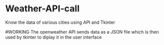 # Weather-API-call
Know the data of various cities using API and Tkinter




#WORKING
The openweather API sends data as a JSON file which is then used by tkinter to diplay it in the user interface
